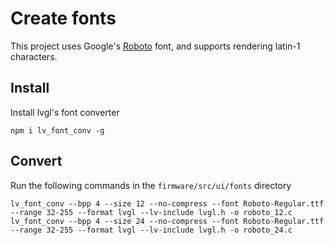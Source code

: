 # Create fonts

This project uses Google's [Roboto](https://fonts.google.com/specimen/Roboto) font, and supports rendering latin-1 characters.


## Install

Install lvgl's font converter

```
npm i lv_font_conv -g
```


## Convert

Run the following commands in the `firmware/src/ui/fonts` directory

```
lv_font_conv --bpp 4 --size 12 --no-compress --font Roboto-Regular.ttf --range 32-255 --format lvgl --lv-include lvgl.h -o roboto_12.c
lv_font_conv --bpp 4 --size 24 --no-compress --font Roboto-Regular.ttf --range 32-255 --format lvgl --lv-include lvgl.h -o roboto_24.c
```